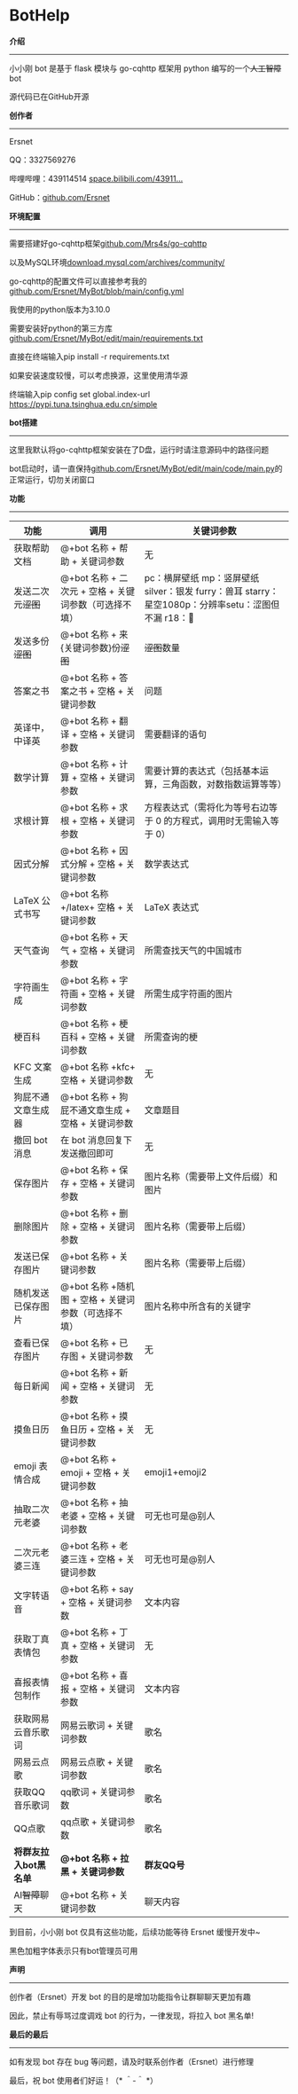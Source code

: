 # BotHelp

**介绍**

---

小小刚 bot 是基于 flask 模块与 go-cqhttp 框架用 python 编写的一个~~人工智障~~bot

源代码已在GitHub开源

**创作者**

---

Ersnet

QQ：3327569276

哔哩哔哩：439114514 [space.bilibili.com/43911...](https://space.bilibili.com/439114514)

GitHub：[github.com/Ersnet](https://github.com/Ersnet)

**环境配置**

---

需要搭建好go-cqhttp框架[github.com/Mrs4s/go-cqhttp](https://github.com/Mrs4s/go-cqhttp)

以及MySQL环境[download.mysql.com/archives/community/](https://download.mysql.com/archives/community/)

go-cqhttp的配置文件可以直接参考我的[github.com/Ersnet/MyBot/blob/main/config.yml](https://github.com/Ersnet/MyBot/blob/main/config.yml)

我使用的python版本为3.10.0

需要安装好python的第三方库[github.com/Ersnet/MyBot/edit/main/requirements.txt](https://github.com/Ersnet/MyBot/edit/main/requirements.txt)

直接在终端输入pip install -r requirements.txt

如果安装速度较慢，可以考虑换源，这里使用清华源

终端输入pip config set global.index-url https://pypi.tuna.tsinghua.edu.cn/simple

**bot搭建**

---

这里我默认将go-cqhttp框架安装在了D盘，运行时请注意源码中的路径问题

bot启动时，请一直保持[github.com/Ersnet/MyBot/edit/main/code/main.py](https://github.com/Ersnet/MyBot/edit/main/code/main.py)的正常运行，切勿关闭窗口

**功能**

---

|功能|调用|关键词参数|
| --------------------------------------------------------------------------------------| ----------------------------------------------------------------------------------------| ------------------------------------------------------------|
|获取帮助文档|@+bot 名称 + 帮助 + 关键词参数|无|
|发送二次元~~涩图~~|@+bot 名称 + 二次元 + 空格 + 关键词参数（可选择不填）|pc：横屏壁纸 mp：竖屏壁纸 silver：银发 furry：兽耳 starry：星空1080p：分辨率setu：涩图但不漏 r18：🚫|
|发送多份~~涩图~~|@+bot 名称 + 来{关键词参数}份~~涩图~~|~~涩图~~数量|
|答案之书|@+bot 名称 + 答案之书 + 空格 + 关键词参数|问题|
|英译中，中译英|@+bot 名称 + 翻译 + 空格 + 关键词参数|需要翻译的语句|
|数学计算|@+bot 名称 + 计算 + 空格 + 关键词参数|需要计算的表达式（包括基本运算，三角函数，对数指数运算等等）|
|求根计算|@+bot 名称 + 求根 + 空格 + 关键词参数|方程表达式（需将化为等号右边等于 0 的方程式，调用时无需输入等于 0）|
|因式分解|@+bot 名称 + 因式分解 + 空格 + 关键词参数|数学表达式|
|LaTeX 公式书写|@+bot 名称 +/latex+ 空格 + 关键词参数|LaTeX 表达式|
|天气查询|@+bot 名称 + 天气 + 空格 + 关键词参数|所需查找天气的中国城市|
|字符画生成|@+bot 名称 + 字符画 + 空格 + 关键词参数|所需生成字符画的图片|
|梗百科|@+bot 名称 + 梗百科 + 空格 + 关键词参数|所需查询的梗|
|KFC 文案生成|@+bot 名称 +kfc+ 空格 + 关键词参数|无|
|狗屁不通文章生成器|@+bot 名称 + 狗屁不通文章生成 + 空格 + 关键词参数|文章题目|
|撤回 bot 消息|在 bot 消息回复下发送撤回即可|无|
|保存图片|@+bot 名称 + 保存 + 空格 + 关键词参数|图片名称（需要带上文件后缀）和图片|
|删除图片|@+bot 名称 + 删除 + 空格 + 关键词参数|图片名称（需要带上后缀）|
|发送已保存图片|@+bot 名称 + 关键词参数|图片名称（需要带上后缀）|
|随机发送已保存图片|@+bot 名称 +随机图 + 空格 + 关键词参数（可选择不填）|图片名称中所含有的关键字|
|查看已保存图片|@+bot 名称 + 已存图 + 关键词参数|无|
|每日新闻|@+bot 名称 + 新闻 + 空格 + 关键词参数|无|
|摸鱼日历|@+bot 名称 + 摸鱼日历 + 空格 + 关键词参数|无|
|emoji 表情合成|@+bot 名称 + emoji + 空格 + 关键词参数|emoji1+emoji2|
|抽取二次元老婆|@+bot 名称 + 抽老婆 + 空格 + 关键词参数|可无也可是@别人|
|二次元老婆三连|@+bot 名称 + 老婆三连 + 空格 + 关键词参数|可无也可是@别人|
|文字转语音|@+bot 名称 + say + 空格 + 关键词参数|文本内容|
|获取丁真表情包|@+bot 名称 + 丁真 + 空格 + 关键词参数|无|
|喜报表情包制作|@+bot 名称 + 喜报 + 空格 + 关键词参数|文本内容|
|获取网易云音乐歌词|网易云歌词 + 关键词参数|歌名|
|网易云点歌|网易云点歌 + 关键词参数|歌名|
|获取QQ音乐歌词|qq歌词 + 关键词参数|歌名|
|QQ点歌|qq点歌 + 关键词参数|歌名|
|**将群友拉入bot黑名单**|**@+bot 名称 + 拉黑 + 关键词参数**|**群友QQ号**|
|AI~~智障~~聊天|@+bot 名称 + 关键词参数|聊天内容|

到目前，小小刚 bot 仅具有这些功能，后续功能等待 Ersnet 缓慢开发中~

黑色加粗字体表示只有bot管理员可用

**声明**

---

创作者（Ersnet）开发 bot 的目的是增加功能指令让群聊聊天更加有趣

因此，禁止有辱骂过度调戏 bot 的行为，一律发现，将拉入 bot 黑名单!

**最后的最后**

---

如有发现 bot 存在 bug 等问题，请及时联系创作者（Ersnet）进行修理

最后，祝 bot 使用者们好运！（* ＾-＾ *）

‍

